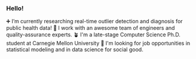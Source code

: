 ### Hello!

➕ I’m currently researching real-time outlier detection and diagnosis for public health data! 
🌟 I work with an awesome team of engineers and quality-assurance experts. 
🪴 I'm a late-stage Computer Science Ph.D. student at Carnegie Mellon University 
👀 I'm looking for job opportunities in statistical modeling and in data science for social good. 

